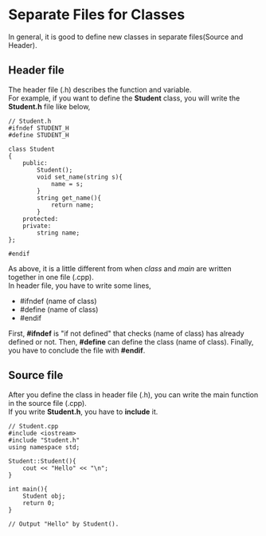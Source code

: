 # Separate Files for Classes
In general, it is good to define new classes in separate files(Source and Header).  
## Header file
The header file (.h) describes the function and variable.  
For example, if you want to define the **Student** class, you will write the **Student.h** file like below, 
```
// Student.h
#ifndef STUDENT_H
#define STUDENT_H

class Student
{
    public:
        Student();
        void set_name(string s){
            name = s;
        }
        string get_name(){
            return name;    
        }
    protected:
    private:
        string name;
};

#endif
```
As above, it is a little different from when *class* and *main* are written together in one file (.cpp).  
In header file, you have to write some lines,  
* #ifndef (name of class)
* #define (name of class)
* #endif  

First, **#ifndef** is "if not defined" that checks (name of class) has already defined or not.
Then, **#define** can define the class (name of class).
Finally, you have to conclude the file with **#endif**.

## Source file
After you define the class in header file (.h), you can write the main function in the source file (.cpp).  
If you write **Student.h**, you have to **include** it.
```
// Student.cpp
#include <iostream>
#include "Student.h"
using namespace std;

Student::Student(){
    cout << "Hello" << "\n";
}

int main(){
    Student obj;
    return 0;
}

// Output "Hello" by Student().
```

